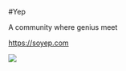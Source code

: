 #Yep

A community where genius meet

https://soyep.com

![](http://blog.zhowkev.in/content/images/2016/02/image.png)
